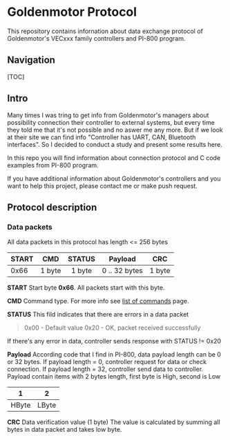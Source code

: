 # Goldenmotor Protocol
This repository contains infornation about data exchange protocol of Goldenmotor's VECxxx family controllers and PI-800 program.

## Navigation

[TOC]

## Intro
Many times I was tring to get info from Goldenmotor's managers about possibility connection their controller to external systems, but every time they told me that it's not possible and no aswer me any more. But if we look at their site we can find info "Controller has UART, CAN, Bluetooth interfaces". So I decided to conduct a study and present some results here.

In this repo you will find information about connection protocol and C code examples from PI-800 program.

If you have additional information about Goldenmotor's controllers and you want to help this project, please contact me or make push request.


## Protocol description

### Data packets
All data packets in this protocol has length <= 256 bytes

| START | CMD    | STATUS | Payload       | CRC    |
|-------|--------|:------:|---------------|--------|
| 0x66  | 1 byte | 1 byte |0 .. 32 bytes  | 1 byte |

**START**
Start byte **0x66**.
All packets start with this byte.

**CMD**
Command type.
For more info see [list of commands](https://github.com/SunnyWolf/goldenmotor_protocol/blob/master/commands.md) page.

**STATUS**
This fild indicates that there are errors in a data packet

> 0x00 - Default value
> 0x20 - OK, packet received successfully

If there's any error in data, controller sends response with STATUS != 0x20

**Payload**
According code that I find in PI-800, data payload length can be 0 or 32 bytes.
If payload length = 0, controller request for data or check connection.
If payload length = 32, controller send data to controller.
Payload contain items with 2 bytes length, first byte is High, second is Low

|   1   |   2   |
|-------|-------|
| HByte | LByte |

**CRC**
Data verification value (1 byte)
The value is calculated by summing all bytes in data packet and takes low byte.